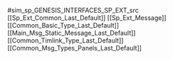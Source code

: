 #sim_sp_GENESIS_INTERFACES_SP_EXT_src
[[Sp_Ext_Common_Last_Default]]
[[Sp_Ext_Message]]
[[Common_Basic_Type_Last_Default]]
[[Main_Msg_Static_Message_Last_Default]]
[[Common_Timlink_Type_Last_Default]]
[[Common_Msg_Types_Panels_Last_Default]]
